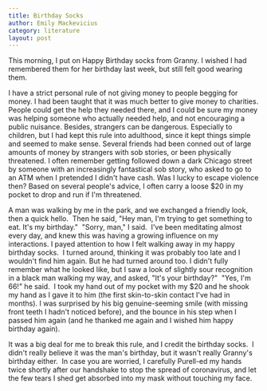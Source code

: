 ```yaml
---
title: Birthday Socks
author: Emily Mackevicius
category: literature
layout: post
---
```


This morning, I put on Happy Birthday socks from Granny. I wished I had remembered them for her birthday last week, but still felt good wearing them. 

I have a strict personal rule of not giving money to people begging for money. I had been taught that it was much better to give money to charities. People could get the help they needed there, and I could be sure my money was helping someone who actually needed help, and not encouraging a public nuisance. Besides, strangers can be dangerous. Especially to children, but I had kept this rule into adulthood, since it kept things simple and seemed to make sense. Several friends had been conned out of large amounts of money by strangers with sob stories, or been physically threatened. I often remember getting followed down a dark Chicago street by someone with an increasingly fantastical sob story, who asked to go to an ATM when I pretended I didn't have cash. Was I lucky to escape violence then? Based on several people's advice, I often carry a loose $20 in my pocket to drop and run if I'm threatened. 

A man was walking by me in the park, and we exchanged a friendly look, then a quick hello.  Then he said, "Hey man, I'm trying to get something to eat. It's my birthday."  "Sorry, man," I said.  I've been meditating almost every day, and knew this was having a growing influence on my interactions. I payed attention to how I felt walking away in my happy birthday socks.  I turned around, thinking it was probably too late and I wouldn't find him again. But he had turned around too. I didn't fully remember what he looked like, but I saw a look of slightly sour recognition in a black man walking my way, and asked, "It's your birthday?"  "Yes, I'm 66!" he said.  I took my hand out of my pocket with my $20 and he shook my hand as I gave it to him (the first skin-to-skin contact I've had in months). I was surprised by his big genuine-seeming smile (with missing front teeth I hadn't noticed before), and the bounce in his step when I passed him again (and he thanked me again and I wished him happy birthday again).  

It was a big deal for me to break this rule, and I credit the birthday socks.  I didn't really believe it was the man's birthday, but it wasn't really Granny's birthday either.  In case you are worried, I carefully Purell-ed my hands twice shortly after our handshake to stop the spread of coronavirus, and let the few tears I shed get absorbed into my mask without touching my face.
